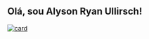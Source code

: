 ## Olá, sou Alyson Ryan Ullirsch!

[![card](https://github-readme-stats.vercel.app/api?username=iuricode&theme=default)](https://github.com/AlysonRyan01/github-readme-stats)
